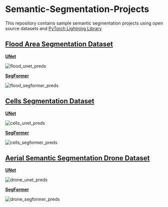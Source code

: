 # Semantic-Segmentation-Projects

This repository contains sample semantic segmentation projects using open source datasets and [PyTorch Lightning Library](https://www.pytorchlightning.ai/index.html)


## [Flood Area Segmentation Dataset](https://www.kaggle.com/datasets/faizalkarim/flood-area-segmentation)

**[UNet](https://arxiv.org/abs/1505.04597)**

![flood_unet_preds](https://github.com/bekhzod-olimov/Semantic-Segmentation-Projects/assets/50166164/34557831-6498-41fa-84e7-7fa939b80cfc)

**[SegFormer](https://arxiv.org/abs/2105.15203)**

![flood_segformer_preds](https://github.com/bekhzod-olimov/Semantic-Segmentation-Projects/assets/50166164/007053a7-2e69-4f6d-bacc-52ee362475c3)

## [Cells Segmentation Dataset](https://drive.google.com/file/d/1c4oON03uBSxcGlluBFHTtkhFibUPSWs7/view)

**[UNet](https://arxiv.org/abs/1505.04597)**

![cells_unet_preds](https://github.com/bekhzod-olimov/Semantic-Segmentation-Projects/assets/50166164/a98371c9-c023-4590-9873-aece8ca233b5)

**[SegFormer](https://arxiv.org/abs/2105.15203)**

![cells_segformer_preds](https://github.com/bekhzod-olimov/Semantic-Segmentation-Projects/assets/50166164/8bcc583d-22cf-4733-bb0b-3a3080e1ff55)

## [Aerial Semantic Segmentation Drone Dataset](https://www.kaggle.com/datasets/bulentsiyah/semantic-drone-dataset)

**[UNet](https://arxiv.org/abs/1505.04597)**

![drone_unet_preds](https://github.com/bekhzod-olimov/Semantic-Segmentation-Projects/assets/50166164/c3f13d69-ecc7-409d-b828-acec764e169a)

**[SegFormer](https://arxiv.org/abs/2105.15203)**

![drone_segformer_preds](https://github.com/bekhzod-olimov/Semantic-Segmentation-Projects/assets/50166164/99375aa1-34aa-4bad-b37e-ce6bedcf2218)


